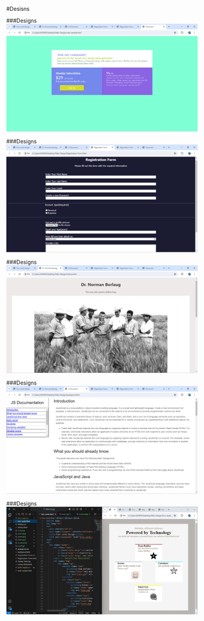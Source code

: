 #Desisns

###Designs
![Dashboard!](Images/w.png "welcome page")

###Designs
![Dashboard!](Images/w1.png "welcome page")

###Designs
![Dashboard!](Images/w2.png "welcome page")

###Designs
![Dashboard!](Images/w3.png "welcome page")

###Designs
![Dashboard!](Images/w4.png "welcome page")
